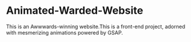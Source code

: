 # Animated-Warded-Website
This is an Awwwards-winning website.This is a front-end project, adorned with mesmerizing animations powered by GSAP.
